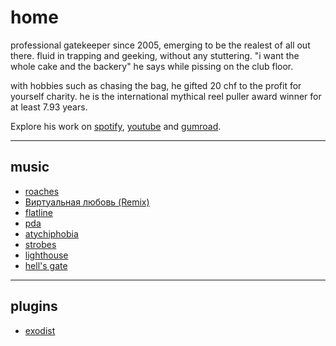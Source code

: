 # home

professional gatekeeper since 2005, emerging to be the realest of all out there. fluid in trapping and geeking, without any stuttering. "i want the whole cake and the backery" he says while pissing on the club floor. 

with hobbies such as chasing the bag, he gifted 20 chf to the profit for yourself charity. he is the international mythical reel puller award winner for at least 7.93 years.

Explore his work on <a href="https://open.spotify.com/artist/0XnWXq7lfhJqrmwtmxUkcm?si=6_XXX17cQb2dWrnxwXADow" target="_blank">spotify</a>, <a href="https://www.youtube.com/@arcathrax" target="_blank">youtube</a> and <a href="https://arcathrax.gumroad.com/" target="_blank">gumroad</a>.

---

## music

- <a href="https://open.spotify.com/track/0KImqlpRPfN6Bm9uPIiEv9?si=bdd1391508904d2c" target="_blank">roaches</a>
- <a href="https://open.spotify.com/track/2H6afZEGAZlxasMuENjefe?si=fe2a2a53880c471e" target="_blank">Виртуальная любовь (Remix)</a>
- <a href="https://open.spotify.com/track/0O1tq6dKJr7RDZW7cBTiiy?si=97fee2662339495a" target="_blank">flatline</a>
- <a href="https://open.spotify.com/album/6oji2eDeUzBHcV97bDPfkw?si=4u7ygO-VR2eX6S1Sy8rd-Q" target="_blank">pda</a>
- <a href="https://open.spotify.com/track/5kEjIrshnmWPEw56ekuv3x?si=4e840db915b44b6a" target="_blank">atychiphobia</a>
- <a href="https://open.spotify.com/track/1q4qjDuPicRt3y64dZQOm3?si=80727309cca64ce3" target="_blank">strobes</a>
- <a href="https://open.spotify.com/track/17depzCrO9rNXGk4kE2LAC?si=5860889bae69425d" target="_blank">lighthouse</a>
- <a href="https://open.spotify.com/album/6wpECECWXUifBHLViBaBVz?si=AyWnHf-XQquV_Ik6HHGnbg" target="_blank">hell's gate</a>

---

## plugins

- <a href="https://github.com/arcathrax/exodist/releases" target="_blank">exodist</a>

